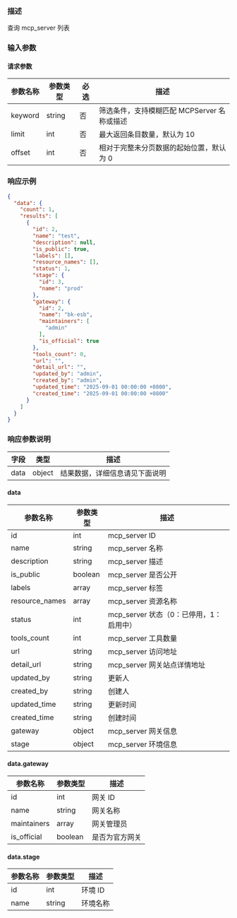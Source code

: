 ### 描述

查询 mcp_server 列表

### 输入参数

#### 请求参数

| 参数名称 | 参数类型 | 必选 | 描述                           |
| -------- | -------- | ---- |------------------------------|
| keyword  | string   | 否   | 筛选条件，支持模糊匹配 MCPServer 名称或描述  |
| limit    | int      | 否   | 最大返回条目数量，默认为 10              |
| offset   | int      | 否   | 相对于完整未分页数据的起始位置，默认为 0        |


### 响应示例

```json
{
  "data": {
    "count": 1,
    "results": [
      {
        "id": 2,
        "name": "test",
        "description": null,
        "is_public": true,
        "labels": [],
        "resource_names": [],
        "status": 1,
        "stage": {
          "id": 3,
          "name": "prod"
        },
        "gateway": {
          "id": 2,
          "name": "bk-esb",
          "maintainers": [
            "admin"
          ],
          "is_official": true
        },
        "tools_count": 0,
        "url": "",
        "detail_url": "",
        "updated_by": "admin",
        "created_by": "admin",
        "updated_time": "2025-09-01 00:00:00 +0800",
        "created_time": "2025-09-01 00:00:00 +0800"
      }
    ]
  }
}
```

### 响应参数说明

| 字段    | 类型   | 描述                               |
| ------- | ------ | ---------------------------------- |
| data    | object | 结果数据，详细信息请见下面说明     |


#### data

| 参数名称             | 参数类型    | 描述                         |
|------------------|---------|----------------------------|
| id               | int     | mcp_server ID              |
| name             | string  | mcp_server 名称              |
| description      | string  | mcp_server 描述              |
| is_public        | boolean | mcp_server 是否公开            |
| labels           | array   | mcp_server 标签              |
| resource_names   | array   | mcp_server 资源名称            |
| status           | int     | mcp_server 状态（0：已停用，1：启用中） |
| tools_count      | int     | mcp_server 工具数量            |
| url              | string  | mcp_server 访问地址            |
| detail_url       | string  | mcp_server 网关站点详情地址        |
| updated_by       | string  | 更新人                        |
| created_by       | string  | 创建人                        |
| updated_time     | string  | 更新时间                       |
| created_time     | string  | 创建时间                       |
| gateway          | object  | mcp_server 网关信息            |
| stage            | object  | mcp_server 环境信息            |


#### data.gateway

| 参数名称          | 参数类型    | 描述           |
|---------------|---------|--------------|
| id            | int     | 网关 ID        |
| name          | string  | 网关名称         |
| maintainers   | array   | 网关管理员        |
| is_official   | boolean | 是否为官方网关      |


#### data.stage

| 参数名称          | 参数类型    | 描述    |
|---------------|---------|-------|
| id            | int     | 环境 ID |
| name          | string  | 环境名称  |

